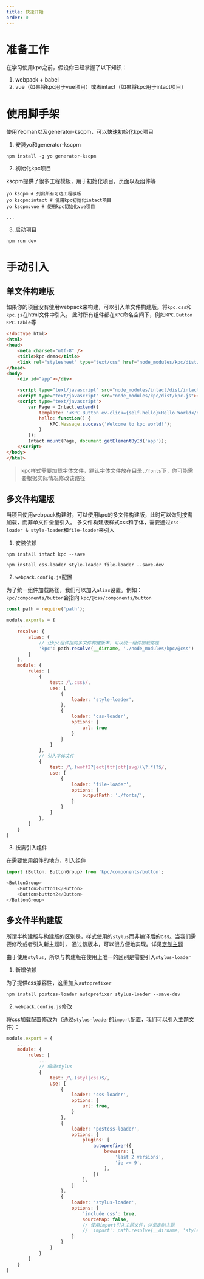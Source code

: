 ```yaml
---
title: 快速开始
order: 0
---
```


# 准备工作

在学习使用kpc之前，假设你已经掌握了以下知识：

1. webpack + babel
2. vue（如果将kpc用于vue项目）或者intact（如果将kpc用于intact项目）

# 使用脚手架

使用Yeoman以及generator-kscpm，可以快速初始化kpc项目

1. 安装yo和generator-kscpm

```shell
npm install -g yo generator-kscpm
```

2. 初始化kpc项目

kscpm提供了很多工程模板，用于初始化项目，页面以及组件等

```shell
yo kscpm # 列出所有可选工程模板
yo kscpm:intact # 使用kpc初始化intact项目
yo kscpm:vue # 使用kpc初始化vue项目

...
```

3. 启动项目

```shell
npm run dev
```

# 手动引入

## 单文件构建版

如果你的项目没有使用webpack来构建，可以引入单文件构建版。将`kpc.css`和`kpc.js`在html文件中引入。
此时所有组件都在`KPC`命名空间下，例如`KPC.Button` `KPC.Table`等

```html
<!doctype html>
<html>
<head>
    <meta charset="utf-8" />
    <title>kpc-demo</title>
    <link rel="stylesheet" type="text/css" href="node_modules/kpc/dist/kpc.css" />
</head>
<body>
    <div id="app"></div>

    <script type="text/javascript" src="node_modules/intact/dist/intact.js"></script>
    <script type="text/javascript" src="node_modules/kpc/dist/kpc.js"></script>
    <script type="text/javascript">
        var Page = Intact.extend({
            template: '<KPC.Button ev-click={self.hello}>Hello World</KPC.Button>',
            hello: function() {
                KPC.Message.success('Welcome to kpc world!');
            }
        });
        Intact.mount(Page, document.getElementById('app'));
    </script>
</body>
</html>
```

> kpc样式需要加载字体文件，默认字体文件放在目录`./fonts`下，你可能需要根据实际情况修改该路径

## 多文件构建版

当项目使用webpack构建时，可以使用kpc的多文件构建版，此时可以做到按需加载，而非单文件全量引入。
多文件构建版样式css和字体，需要通过`css-loader & style-loader`和`file-loader`来引入

1. 安装依赖

```shell
npm install intact kpc --save

npm install css-loader style-loader file-loader --save-dev
```

2. `webpack.config.js`配置

为了统一组件加载路径，我们可以加入`alias`设置。例如：`kpc/components/button`会指向
`kpc/@css/components/button`

```js
const path = require('path');

module.exports = {
    ...
    resolve: {
        alias: {
            // 让kpc组件指向多文件构建版本，可以统一组件加载路径
            'kpc': path.resolve(__dirname, './node_modules/kpc/@css')
        }
    },
    module: {
        rules: [
            {
                test: /\.css$/,
                use: [
                    {
                        loader: 'style-loader',
                    },
                    {
                        loader: 'css-loader',
                        options: {
                            url: true
                        }
                    }
                ]
            },
            // 引入字体文件
            {
                test: /\.(woff2?|eot|ttf|otf|svg)(\?.*)?$/,
                use: [
                    {
                        loader: 'file-loader',
                        options: {
                            outputPath: './fonts/',
                        }
                    }
                ]
            },
        ]
    }
}
```

3. 按需引入组件

在需要使用组件的地方，引入组件

```js
import {Button, ButtonGroup} from 'kpc/components/button';

<ButtonGroup>
    <Button>button1</Button>
    <Button>button2</Button>
</ButtonGroup>
```

## 多文件半构建版

所谓半构建版与构建版的区别是，样式使用的`stylus`而非编译后的css。当我们需要修改或者引入新主题时，
通过该版本，可以很方便地实现。详见[定制主题]()

由于使用`stylus`，所以与构建版在使用上唯一的区别是需要引入`stylus-loader`

1. 新增依赖

为了提供css兼容性，这里加入`autoprefixer`

```shell
npm install postcss-loader autoprefixer stylus-loader --save-dev
```

2. `webpack.config.js`修改

将css加载配置修改为（通过`stylus-loader`的`import`配置，我们可以引入主题文件）：

```js
module.export = {
    ...
    module: {
        rules: [
            ...
            // 编译stylus
            {
                test: /\.(styl|css)$/,
                use: [
                    {
                        loader: 'css-loader', 
                        options: {
                            url: true,
                        }
                    },
                    {
                        loader: 'postcss-loader',
                        options: {
                            plugins: [
                                autoprefixer({
                                    browsers: [
                                        'last 2 versions',
                                        'ie >= 9',
                                    ],
                                })
                            ],
                        }
                    },
                    {
                        loader: 'stylus-loader', 
                        options: {
                            'include css': true,
                            sourceMap: false,
                            // 使用import引入主题文件，详见定制主题
                            // 'import': path.resolve(__dirname, 'styles/themes/ksyun/index.styl'),
                        }
                    }
                ]
            }
        ]
    }
}
```
